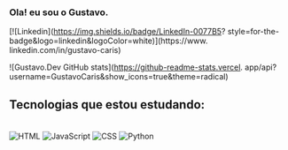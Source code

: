 ### Ola! eu sou o Gustavo.

[![Linkedin](https://img.shields.io/badge/LinkedIn-0077B5?
style=for-the-badge&logo=linkedin&logoColor=white)](https://www.
linkedin.com/in/gustavo-caris)

![Gustavo.Dev GitHub stats](https://github-readme-stats.vercel.
app/api?username=GustavoCaris&show_icons=true&theme=radical)

## Tecnologias que estou estudando:
<div style="display: inline_block"><br/>
    <img align="center" alt="HTML" src="https://img.shields.io/
badge/HTML-239120?style=for-the-badge&logo=html5&
logoColor=white">
    <img align="center" alt="JavaScript" src="https://img.shields.
io/badge/JavaScript-F7DF1E?style=for-the-badge&
logo=javascript&logoColor=black">
    <img align="center" alt="CSS" src="https://img.shields.io/
badge/CSS-239120?&style=for-the-badge&logo=css3&
logoColor=white">
    <img align="center" alt="Python" src="https://img.shields.io/
badge/Python-3776AB?style=for-the-badge&logo=python&
logoColor=white">
</div><br/>
